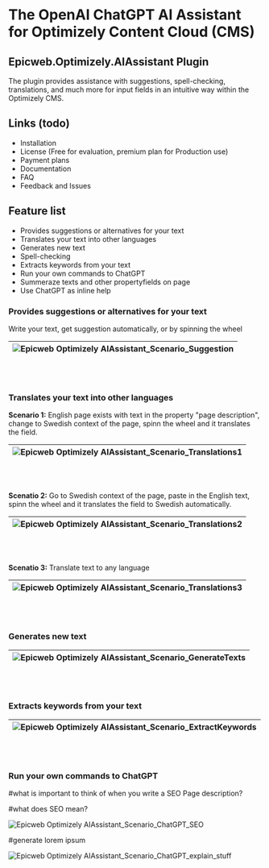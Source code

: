 # The OpenAI ChatGPT AI Assistant for Optimizely Content Cloud (CMS)

## Epicweb.Optimizely.AIAssistant Plugin
The plugin provides assistance with suggestions, spell-checking, translations, and much more for input fields in an intuitive way within the Optimizely CMS.

## Links (todo)
- Installation
- License (Free for evaluation, premium plan for Production use)
- Payment plans
- Documentation
- FAQ
- Feedback and Issues

## Feature list
- Provides suggestions or alternatives for your text
- Translates your text into other languages
- Generates new text
- Spell-checking
- Extracts keywords from your text
- Run your own commands to ChatGPT 
- Summeraze texts and other propertyfields on page
- Use ChatGPT as inline help

### Provides suggestions or alternatives for your text

Write your text, get suggestion automatically, or by spinning the wheel



| ![Epicweb Optimizely AIAssistant_Scenario_Suggestion](https://github.com/Epicweb-Optimizely/Epicweb.Optimizely.AIAssistant/assets/9716195/5c77b604-ccb3-4d3b-be48-59a8c885dae2) |
|-|

<br /><br />

### Translates your text into other languages

**Scenario 1:** English page exists with text in the property "page description", change to Swedish context of the page, spinn the wheel and it translates the field.

| ![Epicweb Optimizely AIAssistant_Scenario_Translations1](https://github.com/Epicweb-Optimizely/Epicweb.Optimizely.AIAssistant/assets/9716195/ebf3fa2f-fe97-4634-8bf7-81279a6c8a87) |
|-|

<br /><br />

**Scenatio 2:** Go to Swedish context of the page, paste in the English text, spinn the wheel and it translates the field to Swedish automatically.

| ![Epicweb Optimizely AIAssistant_Scenario_Translations2](https://github.com/Epicweb-Optimizely/Epicweb.Optimizely.AIAssistant/assets/9716195/5aad3ba0-fcff-4a98-be15-ac1b855e9083) |
|-|

<br /><br />

**Scenatio 3:** Translate text to any language

| ![Epicweb Optimizely AIAssistant_Scenario_Translations3](https://github.com/Epicweb-Optimizely/Epicweb.Optimizely.AIAssistant/assets/9716195/938b1f81-c57d-4ea3-8e4c-a21beabeb030) |
|-|

<br /><br />

### Generates new text

| ![Epicweb Optimizely AIAssistant_Scenario_GenerateTexts](https://github.com/Epicweb-Optimizely/Epicweb.Optimizely.AIAssistant/assets/9716195/3454e14c-af6a-4ea0-8ed0-70ea5db76acf) |
|-|

<br /><br />


### Extracts keywords from your text

| ![Epicweb Optimizely AIAssistant_Scenario_ExtractKeywords](https://github.com/Epicweb-Optimizely/Epicweb.Optimizely.AIAssistant/assets/9716195/4052fa47-bb11-4fe2-95d1-ebceadb1af92) |
|-|

<br /><br />


### Run your own commands to ChatGPT 

#what is important to think of when you write a SEO Page description?

#what does SEO mean?

![Epicweb Optimizely AIAssistant_Scenario_ChatGPT_SEO](https://github.com/Epicweb-Optimizely/Epicweb.Optimizely.AIAssistant/assets/9716195/3a525986-47ec-4f78-a948-8c0779c620a4)

#generate lorem ipsum

![Epicweb Optimizely AIAssistant_Scenario_ChatGPT_explain_stuff](https://github.com/Epicweb-Optimizely/Epicweb.Optimizely.AIAssistant/assets/9716195/66df1610-cc40-40f7-8b1a-aba07d889fc4)

